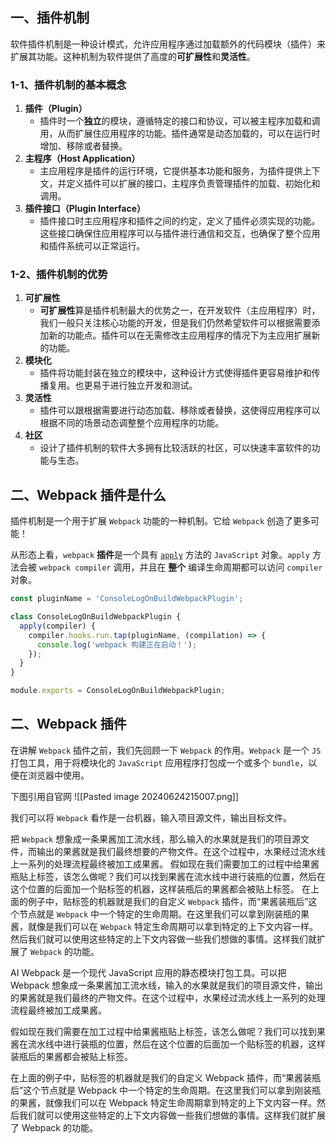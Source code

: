 ## 一、插件机制

软件插件机制是一种设计模式，允许应用程序通过加载额外的代码模块（插件）来扩展其功能。这种机制为软件提供了高度的**可扩展性**和**灵活性**。
### 1-1、插件机制的基本概念

1. **插件（Plugin）**
	- 插件时一个**独立**的模块，遵循特定的接口和协议，可以被主程序加载和调用，从而扩展住应用程序的功能。插件通常是动态加载的，可以在运行时增加、移除或者替换。
2. **主程序（Host Application）**
	- 主应用程序是插件的运行环境，它提供基本功能和服务，为插件提供上下文，并定义插件可以扩展的接口，主程序负责管理插件的加载、初始化和调用。
3. **插件接口（Plugin Interface）**
	- 插件接口时主应用程序和插件之间的约定，定义了插件必须实现的功能。这些接口确保住应用程序可以与插件进行通信和交互，也确保了整个应用和插件系统可以正常运行。
### 1-2、插件机制的优势

1. **可扩展性**
	 - **可扩展性**算是插件机制最大的优势之一，在开发软件（主应用程序）时，我们一般只关注核心功能的开发，但是我们仍然希望软件可以根据需要添加新的功能点。插件可以在无需修改主应用程序的情况下为主应用扩展新的功能。
2. **模块化**
     - 插件将功能封装在独立的模块中，这种设计方式使得插件更容易维护和传播复用。也更易于进行独立开发和测试。
3. **灵活性**
	 - 插件可以跟根据需要进行动态加载、移除或者替换，这使得应用程序可以根据不同的场景动态调整整个应用程序的功能。
4. **社区**
	- 设计了插件机制的软件大多拥有比较活跃的社区，可以快速丰富软件的功能与生态。

## 二、Webpack 插件是什么

插件机制是一个用于扩展 `Webpack` 功能的一种机制。它给 `Webpack` 创造了更多可能！

从形态上看，`webpack` **插件**是一个具有 [`apply`](https://developer.mozilla.org/en-US/docs/Web/JavaScript/Reference/Global_Objects/Function/apply) 方法的 `JavaScript` 对象。`apply` 方法会被 `webpack compiler` 调用，并且在 **整个** 编译生命周期都可以访问 `compiler` 对象。

```javascript
const pluginName = 'ConsoleLogOnBuildWebpackPlugin';

class ConsoleLogOnBuildWebpackPlugin {
  apply(compiler) {
    compiler.hooks.run.tap(pluginName, (compilation) => {
      console.log('webpack 构建正在启动！');
    });
  }
}

module.exports = ConsoleLogOnBuildWebpackPlugin;
```
## 二、Webpack 插件

在讲解 `Webpack` 插件之前，我们先回顾一下 `Webpack` 的作用。`Webpack` 是一个 `JS` 打包工具，用于将模块化的 `JavaScript` 应用程序打包成一个或多个 `bundle`，以便在浏览器中使用。

下图引用自官网
![[Pasted image 20240624215007.png]]

我们可以将 `Webpack` 看作是一台机器，输入项目源文件，输出目标文件。

把 `Webpack` 想象成一条果酱加工流水线，那么输入的水果就是我们的项目源文件，而输出的果酱就是我们最终想要的产物文件。在这个过程中，水果经过流水线上一系列的处理流程最终被加工成果酱。
假如现在我们需要加工的过程中给果酱瓶贴上标签，该怎么做呢？我们可以找到果酱在流水线中进行装瓶的位置，然后在这个位置的后面加一个贴标签的机器，这样装瓶后的果酱都会被贴上标签。
在上面的例子中，贴标签的机器就是我们的自定义 `Webpack` 插件，而“果酱装瓶后”这个节点就是 `Webpack` 中一个特定的生命周期。在这里我们可以拿到刚装瓶的果酱，就像是我们可以在 `Webpack` 特定生命周期可以拿到特定的上下文内容一样。然后我们就可以使用这些特定的上下文内容做一些我们想做的事情。这样我们就扩展了 `Webpack` 的功能。

AI
Webpack 是一个现代 JavaScript 应用的静态模块打包工具。可以把 Webpack 想象成一条果酱加工流水线，输入的水果就是我们的项目源文件，输出的果酱就是我们最终的产物文件。在这个过程中，水果经过流水线上一系列的处理流程最终被加工成果酱。

假如现在我们需要在加工过程中给果酱瓶贴上标签，该怎么做呢？我们可以找到果酱在流水线中进行装瓶的位置，然后在这个位置的后面加一个贴标签的机器，这样装瓶后的果酱都会被贴上标签。

在上面的例子中，贴标签的机器就是我们的自定义 Webpack 插件，而“果酱装瓶后”这个节点就是 Webpack 中一个特定的生命周期。在这里我们可以拿到刚装瓶的果酱，就像我们可以在 Webpack 特定生命周期拿到特定的上下文内容一样。然后我们就可以使用这些特定的上下文内容做一些我们想做的事情。这样我们就扩展了 Webpack 的功能。